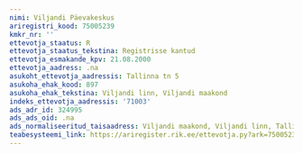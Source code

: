 ```yaml
---
nimi: Viljandi Päevakeskus
ariregistri_kood: 75005239
kmkr_nr: ''
ettevotja_staatus: R
ettevotja_staatus_tekstina: Registrisse kantud
ettevotja_esmakande_kpv: 21.08.2000
ettevotja_aadress: .na
asukoht_ettevotja_aadressis: Tallinna tn 5
asukoha_ehak_kood: 897
asukoha_ehak_tekstina: Viljandi linn, Viljandi maakond
indeks_ettevotja_aadressis: '71003'
ads_adr_id: 324995
ads_ads_oid: .na
ads_normaliseeritud_taisaadress: Viljandi maakond, Viljandi linn, Tallinna tn 5
teabesysteemi_link: https://ariregister.rik.ee/ettevotja.py?ark=75005239&ref=rekvisiidid
---
```

